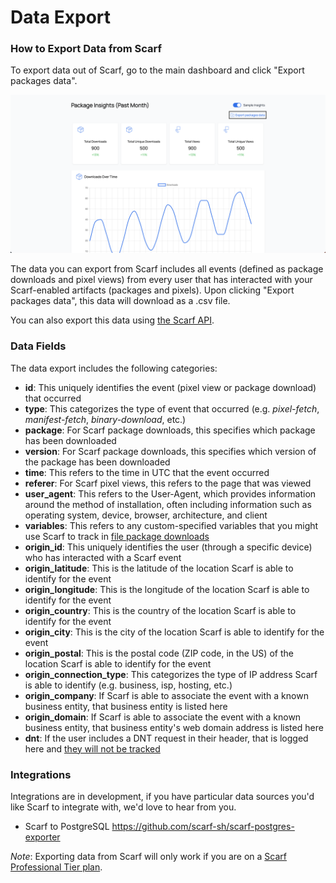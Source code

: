 # Data Export

### How to Export Data from Scarf

To export data out of Scarf, go to the main dashboard and click "Export packages data".

![Export packages data](assets/pics/data-export/export-packages-data.png)

The data you can export from Scarf includes all events (defined as package downloads and pixel views) from every user that has interacted with your Scarf-enabled artifacts (packages and pixels). Upon clicking "Export packages data", this data will download as a .csv file. 

You can also export this data using [the Scarf API](https://docs.scarf.sh/api-v2/).

### Data Fields

The data export includes the following categories:

- **id**: This uniquely identifies the event (pixel view or package download) that occurred
- **type**: This categorizes the type of event that occurred (e.g. *pixel-fetch*, *manifest-fetch*, *binary-download*, etc.)
- **package**: For Scarf package downloads, this specifies which package has been downloaded
- **version**: For Scarf package downloads, this specifies which version of the package has been downloaded 
- **time**: This refers to the time in UTC that the event occurred
- **referer**: For Scarf pixel views, this refers to the page that was viewed
- **user_agent**: This refers to the User-Agent, which provides information around the method of installation, often including information such as operating system, device, browser, architecture, and client
- **variables**: This refers to any custom-specified variables that you might use Scarf to track in [file package downloads](https://docs.scarf.sh/quick-start_file/)
- **origin_id**: This uniquely identifies the user (through a specific device) who has interacted with a Scarf event
- **origin_latitude**: This is the latitude of the location Scarf is able to identify for the event
- **origin_longitude**: This is the longitude of the location Scarf is able to identify for the event
- **origin_country**: This is the country of the location Scarf is able to identify for the event
- **origin_city**: This is the city of the location Scarf is able to identify for the event
- **origin_postal**: This is the postal code (ZIP code, in the US) of the location Scarf is able to identify for the event
- **origin_connection_type**: This categorizes the type of IP address Scarf is able to identify (e.g. business, isp, hosting, etc.) 
- **origin_company**: If Scarf is able to associate the event with a known business entity, that business entity is listed here
- **origin_domain**: If Scarf is able to associate the event with a known business entity, that business entity's web domain address is listed here
- **dnt**: If the user includes a DNT request in their header, that is logged here and [they will not be tracked](https://docs.scarf.sh/gateway/#do-not-track)

### Integrations

Integrations are in development, if you have particular data sources you'd like Scarf to integrate with, we'd love to hear from you. 

- Scarf to PostgreSQL https://github.com/scarf-sh/scarf-postgres-exporter

*Note*: Exporting data from Scarf will only work if you are on a [Scarf Professional Tier plan](https://about.scarf.sh/#pricing-section).